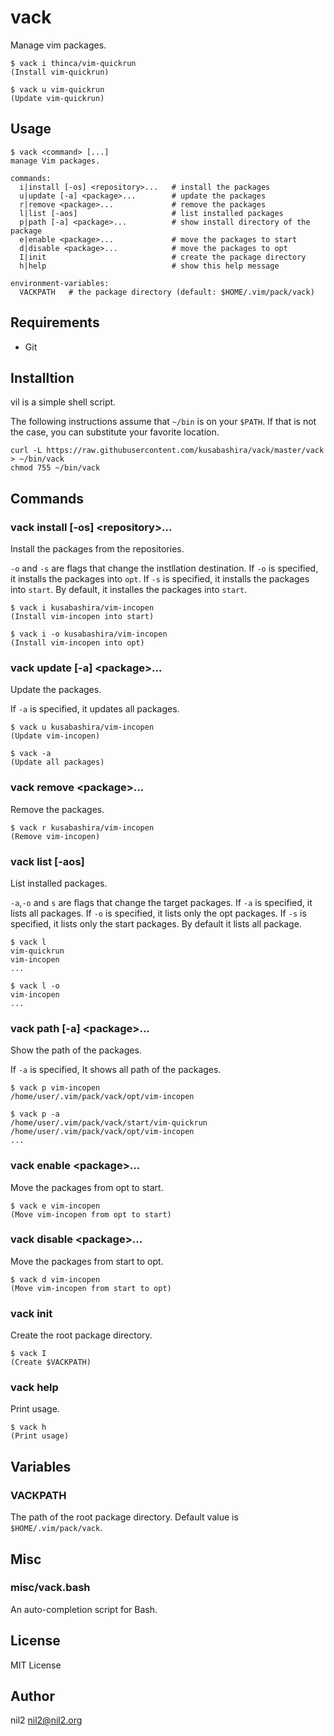 vack
====

Manage vim packages.

```
$ vack i thinca/vim-quickrun
(Install vim-quickrun)

$ vack u vim-quickrun
(Update vim-quickrun)
```

Usage
-----

```
$ vack <command> [...]
manage Vim packages.

commands:
  i|install [-os] <repository>...   # install the packages
  u|update [-a] <package>...        # update the packages
  r|remove <package>...             # remove the packages
  l|list [-aos]                     # list installed packages
  p|path [-a] <package>...          # show install directory of the package
  e|enable <package>...             # move the packages to start
  d|disable <package>...            # move the packages to opt
  I|init                            # create the package directory
  h|help                            # show this help message

environment-variables:
  VACKPATH   # the package directory (default: $HOME/.vim/pack/vack)
```

Requirements
------------

- Git

Installtion
-----------

vil is a simple shell script.

The following instructions assume that `~/bin` is on your `$PATH`. If that is not the case, you can substitute your favorite location.

```
curl -L https://raw.githubusercontent.com/kusabashira/vack/master/vack > ~/bin/vack
chmod 755 ~/bin/vack
```

Commands
--------

### vack install [-os] \<repository\>...   

Install the packages from the repositories.

`-o` and `-s` are flags that change the instllation destination.
If `-o` is specified, it installs the packages into `opt`.
If `-s` is specified, it installs the packages into `start`.
By default, it installes the packages into `start`.

```
$ vack i kusabashira/vim-incopen
(Install vim-incopen into start)

$ vack i -o kusabashira/vim-incopen
(Install vim-incopen into opt)
```

### vack update [-a] \<package\>...        

Update the packages.

If `-a` is specified, it updates all packages.

```
$ vack u kusabashira/vim-incopen
(Update vim-incopen)

$ vack -a
(Update all packages)
```

### vack remove \<package\>...               

Remove the packages.

```
$ vack r kusabashira/vim-incopen
(Remove vim-incopen)
```

### vack list [-aos]                       

List installed packages.

`-a`,`-o` and `s` are flags that change the target packages.
If `-a` is specified, it lists all packages.
If `-o` is specified, it lists only the opt packages.
If `-s` is specified, it lists only the start packages.
By default it lists all package.

```
$ vack l
vim-quickrun
vim-incopen
...

$ vack l -o
vim-incopen
...
```

### vack path [-a] \<package\>...            

Show the path of the packages.

If `-a` is specified, It shows all path of the packages.

```
$ vack p vim-incopen
/home/user/.vim/pack/vack/opt/vim-incopen

$ vack p -a
/home/user/.vim/pack/vack/start/vim-quickrun
/home/user/.vim/pack/vack/opt/vim-incopen
...
```

### vack enable \<package\>...               

Move the packages from opt to start.

```
$ vack e vim-incopen
(Move vim-incopen from opt to start)
```

### vack disable \<package\>...              

Move the packages from start to opt.

```
$ vack d vim-incopen
(Move vim-incopen from start to opt)
```

### vack init                              

Create the root package directory.

```
$ vack I
(Create $VACKPATH)
```

### vack help                              

Print usage.

```
$ vack h
(Print usage)
```

Variables
---------

### VACKPATH

The path of the root package directory.
Default value is `$HOME/.vim/pack/vack`.

Misc
----

### misc/vack.bash

An auto-completion script for Bash.

License
-------

MIT License

Author
------

nil2 <nil2@nil2.org>
